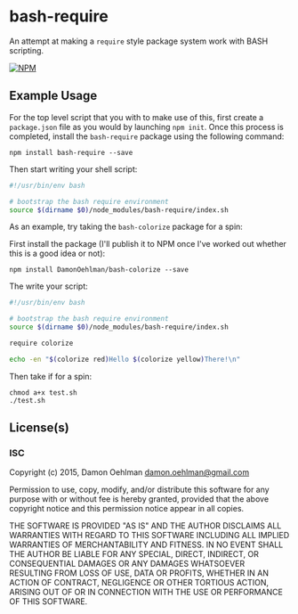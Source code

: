 # bash-require

An attempt at making a `require` style package system work with BASH scripting.

[![NPM](https://nodei.co/npm/bash-require.png)](https://nodei.co/npm/bash-require/)

## Example Usage

For the top level script that you with to make use of this, first create a `package.json` file as you would by launching `npm init`.  Once this process is completed, install the `bash-require` package using the following command:

```
npm install bash-require --save
```

Then start writing your shell script:

```sh
#!/usr/bin/env bash

# bootstrap the bash require environment
source $(dirname $0)/node_modules/bash-require/index.sh
```

As an example, try taking the `bash-colorize` package for a spin:

First install the package (I'll publish it to NPM once I've worked out whether this is a good idea or not):

```
npm install DamonOehlman/bash-colorize --save
```

The write your script:

```sh
#!/usr/bin/env bash

# bootstrap the bash require environment
source $(dirname $0)/node_modules/bash-require/index.sh

require colorize

echo -en "$(colorize red)Hello $(colorize yellow)There!\n"
````

Then take if for a spin:

```
chmod a+x test.sh
./test.sh
```

## License(s)

### ISC

Copyright (c) 2015, Damon Oehlman <damon.oehlman@gmail.com>

Permission to use, copy, modify, and/or distribute this software for any
purpose with or without fee is hereby granted, provided that the above
copyright notice and this permission notice appear in all copies.

THE SOFTWARE IS PROVIDED "AS IS" AND THE AUTHOR DISCLAIMS ALL WARRANTIES WITH
REGARD TO THIS SOFTWARE INCLUDING ALL IMPLIED WARRANTIES OF MERCHANTABILITY
AND FITNESS. IN NO EVENT SHALL THE AUTHOR BE LIABLE FOR ANY SPECIAL, DIRECT,
INDIRECT, OR CONSEQUENTIAL DAMAGES OR ANY DAMAGES WHATSOEVER RESULTING FROM
LOSS OF USE, DATA OR PROFITS, WHETHER IN AN ACTION OF CONTRACT, NEGLIGENCE OR
OTHER TORTIOUS ACTION, ARISING OUT OF OR IN CONNECTION WITH THE USE OR
PERFORMANCE OF THIS SOFTWARE.
